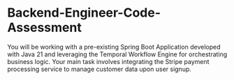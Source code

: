 # Backend-Engineer-Code-Assessment
You will be working with a pre-existing Spring Boot Application developed with Java 21 and leveraging the Temporal Workflow Engine for orchestrating business logic. Your main task involves integrating the Stripe payment processing service to manage customer data upon user signup.
